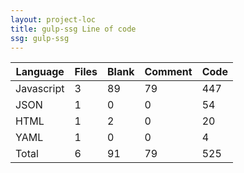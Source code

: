 ```yaml
---
layout: project-loc
title: gulp-ssg Line of code
ssg: gulp-ssg
---
```

<div class="table-responsive">
<table class="table">
<thead><tr>
<th>Language</th>
<th>Files</th>
<th>Blank</th>
<th>Comment</th>
<th>Code</th>
</tr></thead><tbody>
<tr><td>Javascript</td><td> 3</td><td> 89</td><td> 79</td><td> 447</td></tr>
<tr><td>JSON</td><td> 1</td><td> 0</td><td> 0</td><td> 54</td></tr>
<tr><td>HTML</td><td> 1</td><td> 2</td><td> 0</td><td> 20</td></tr>
<tr><td>YAML</td><td> 1</td><td> 0</td><td> 0</td><td> 4</td></tr>
<tr><td>Total</td><td>6</td><td>91</td><td>79</td><td>525</td></tr>
</tbody></table></div>
